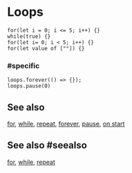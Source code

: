 # Loops

```cards
for(let i = 0; i <= 5; i++) {}
while(true) {}
for(let i= 0; i < 5; i++) {}
for(let value of [""]) {}
```

###  #specific

```cards
loops.forever(() => {});
loops.pause(0)
```

## See also

[for](/blocks/loops/for), [while](/blocks/loops/while), [repeat](/blocks/loops/repeat), [forever](/reference/loops/forever), [pause](/reference/loops/pause), [on start](/blocks/on-start)
## See also #seealso

[for](/blocks/loops/for), [while](/blocks/loops/while), [repeat](/blocks/loops/repeat)
